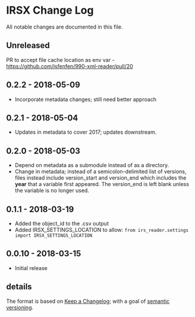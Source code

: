 # IRSX Change Log

All notable changes are documented in this file.

## Unreleased

PR to accept file cache location as env var - https://github.com/jsfenfen/990-xml-reader/pull/20

## 0.2.2 - 2018-05-09

- Incorporate metadata changes; still need better approach

## 0.2.1 - 2018-05-04

- Updates in metadata to cover 2017; updates downstream. 

## 0.2.0 - 2018-05-03

- Depend on metadata as a submodule instead of as a directory. 
- Change in metadata; instead of a semicolon-delimited list of versions, files instead include version\_start and version\_end which includes the __year__ that a variable first appeared. The version_end is left blank unless the variable is no longer used.

## 0.1.1 - 2018-03-19

- Added the object_id to the .csv output
- Added IRSX\_SETTINGS\_LOCATION to allow: `from irs_reader.settings import IRSX_SETTINGS_LOCATION`

## 0.0.10 - 2018-03-15

- Initial release



## details

The format is based on [Keep a Changelog](http://keepachangelog.com/); with a goal of [semantic versioning](http://semver.org/).
